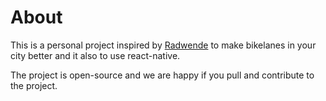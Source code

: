 # About

This is a personal project inspired by [Radwende](http://www.radewende.de) to make bikelanes in your city better and it also to use react-native.

The project is open-source and we are happy if you pull and contribute to the project.
